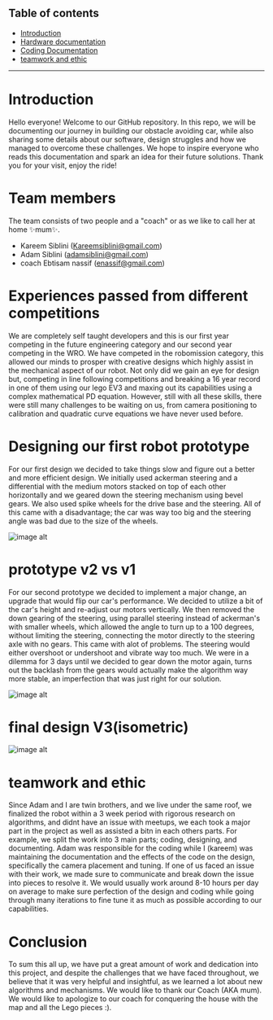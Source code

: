 ## Table of contents

- [Introduction](#Introduction)
- [Hardware documentation](#hardware-documentation)
- <a href="https://github.com/unstable-frosty/Panthers-2025-repo/tree/8454e8c2bf0ceed4cd277130ab7a8011b173d936/src">Coding Documentation</a>
- [teamwork and ethic](#teamwork-and-ethic) 

---

# Introduction
Hello everyone! 
Welcome to our GitHub repository. In this repo, we will be documenting our journey in building our obstacle avoiding car, while also sharing some details about our software, design struggles and how we managed to overcome these challenges. We hope to inspire everyone who reads this documentation and spark an idea for their future solutions. Thank you for your visit, enjoy the ride!

# Team members
The team consists of two people and a "coach" or as we like to call her at home ✨mum✨.

- Kareem Siblini  (Kareemsiblini@gmail.com)
- Adam Siblini  (adamsiblini@gmail.com)
- coach Ebtisam nassif (enassif@gmail.com)

# Experiences passed from different competitions

We are completely self taught developers and this is our first year competing in the future engineering category and our second year competing in the WRO. We have competed in the robomission category, this allowed our minds to prosper with creative designs which highly assist in the mechanical aspect of our robot. Not only did we gain an eye for design but, competing in line following competitions and breaking a 16 year record in one of them using our lego EV3 and maxing out its capabilities using a complex mathematical PD equation. However, still with all these skills, there were still many challenges to be waiting on us, from camera positioning to calibration and quadratic curve equations we have never used before.

# Designing our first robot prototype

For our first design we decided to take things slow and figure out a better and more efficient design. We initially used ackerman steering and a differential with the medium motors stacked on top of each other horizontally and we geared down the steering mechanism using bevel gears. We also used spike wheels for the drive base and the steering. All of this came with a disadvantage; the car was way too big and the steering angle was bad due to the size of the wheels.

![image alt](https://github.com/unstable-frosty/Panthers-2025-repo/blob/cc2bc7a8f7964c5d921e8d20fd3a8d1da6067953/v-photos/Old%20prototype/proto%20v1%20side.JPG)

# prototype v2 vs v1 

For our second prototype we decided to implement a major change, an upgrade that would flip our car's performance. We decided to utilize a bit of the car's height and re-adjust our motors vertically. We then removed the down gearing of the steering, using parallel steering instead of ackerman's with smaller wheels, which allowed the angle to turn up to a 100 degrees, without limiting the steering, connecting the motor directly to the steering axle with no gears. This came with alot of problems. The steering would either overshoot or undershoot and vibrate way too much. We were in a dilemma for 3 days until we decided to gear down the motor again, turns out the backlash from the gears would actually make the algorithm way more stable, an imperfection that was just right for our solution.

![image alt](https://github.com/unstable-frosty/Panthers-2025-repo/blob/f1d86ef3bd66ec246dbd942dfeb18111a9b46b35/v-photos/Old%20prototype/comparison%20proto%20v1%20vs%20v2.jpeg)

# final design V3(isometric)
![image alt](https://github.com/unstable-frosty/Panthers-2025-repo/blob/0c87d287e1318654dd969f27b1b47dae0c5ba3b7/v-photos/isometric%20photo.jpeg)

# teamwork and ethic

Since Adam and I are twin brothers, and we live under the same roof, we finalized the robot within a 3 week period with rigorous research on algorithms, and didnt have an issue with meetups, we each took a major part in the project as well as assisted a bitn in each others parts. For example, we split the work into 3 main parts; coding, designing, and documenting. Adam was responsible for the coding while I (kareem) was maintaining the documentation and the effects of the code on the design, specifically the camera placement and tuning. If one of us faced an issue with their work, we made sure to communicate and break down the issue into pieces to resolve it. We would usually work around 8-10 hours per day on average to make sure perfection of the design and coding while going through many iterations to fine tune it as much as possible according to our capabilities.

# Conclusion

To sum this all up, we have put a great amount of work and dedication into this project, and despite the challenges that we have faced throughout, we believe that it was very helpful and insightful, as we learned a lot about new algorithms and mechanisms. We would like to thank our Coach (AKA mum). We would like to apologize to our coach for conquering the house with the map and all the Lego pieces :).



